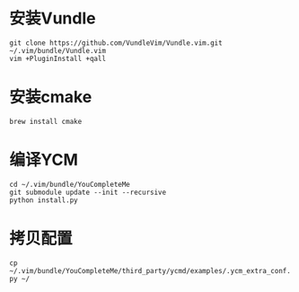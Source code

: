 # 安装Vundle
`git clone https://github.com/VundleVim/Vundle.vim.git ~/.vim/bundle/Vundle.vim`  
`vim +PluginInstall +qall`  

# 安装cmake
`brew install cmake`  

# 编译YCM
`cd ~/.vim/bundle/YouCompleteMe`  
`git submodule update --init --recursive`  
`python install.py`  

# 拷贝配置
`cp ~/.vim/bundle/YouCompleteMe/third_party/ycmd/examples/.ycm_extra_conf.py ~/`  
